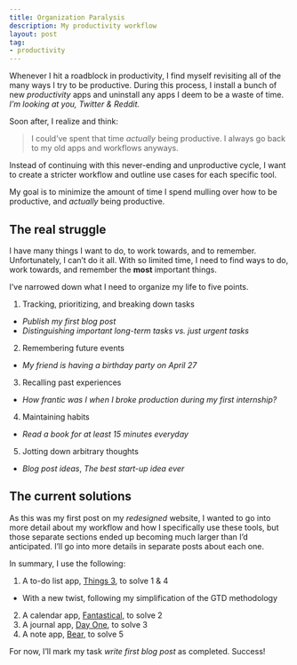 ```yaml
---
title: Organization Paralysis
description: My productivity workflow
layout: post
tag:
- productivity
---
```


Whenever I hit a roadblock in productivity, I find myself revisiting all of the many ways I try to be productive. During this process, I install a bunch of new *productivity* apps and uninstall any apps I deem to be a waste of time. *I’m looking at you, Twitter & Reddit.*

Soon after, I realize and think:
> I could’ve spent that time *actually* being productive. I always go back to my old apps and workflows anyways.  

Instead of continuing with this never-ending and unproductive cycle, I want to create a stricter workflow and outline use cases for each specific tool.

My goal is to minimize the amount of time I spend mulling over how to be productive, and *actually* being productive.

## The real struggle
I have many things I want to do, to work towards, and to remember. Unfortunately, I can’t do it all. With so limited time,  I need to find ways to do, work towards, and remember the **most** important things.

I’ve narrowed down what I need to organize my life to five points.

1. Tracking, prioritizing, and breaking down tasks
  * *Publish my first blog post*
  * *Distinguishing important long-term tasks vs. just urgent tasks*
2. Remembering future events
  * *My friend is having a birthday party on April 27*
3. Recalling past experiences
  * *How frantic was I when I broke production during my first internship?*
4. Maintaining habits
  * *Read a book for at least 15 minutes everyday*
5. Jotting down arbitrary thoughts
  * *Blog post ideas*, *The best start-up idea ever*

## The current solutions
As this was my first post on my *redesigned* website, I wanted to go into more detail about my workflow and how I specifically use these tools, but those separate sections ended up becoming much larger than I’d anticipated. I’ll go into more details in separate posts about each one.

In summary, I use the following:

1. A to-do list app, [Things 3](https://culturedcode.com/things/), to solve 1 & 4
  * With a new twist, following my simplification of the GTD methodology
2. A calendar app, [Fantastical](https://flexibits.com/fantastical), to solve 2
3. A journal app, [Day One](https://dayoneapp.com), to solve 3
4. A note app, [Bear,](https://bear.app) to solve 5

For now, I’ll mark my task *write first blog post* as completed. Success!
